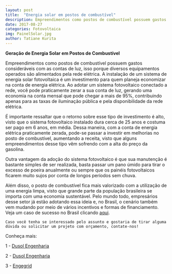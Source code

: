 ```yaml
---
layout: post
title:  "Energia solar em postos de combustível"
description: Empreendimentos como postos de combustível possuem gastos consideráveis[...]
date: 2017-08-27
categories: Fotovoltaica
img: PainelSolar.jpg
author: Tatiane Kurita
---
```

**Geração de Energia Solar em Postos de Combustível**


Empreendimentos como postos de combustível possuem gastos consideráveis com as contas de luz, isso porque diversos equipamentos operados são alimentados pela rede elétrica. A instalação de um sistema de energia solar fotovoltaica é um investimento para quem planeja economizar na conta de energia elétrica. Ao adotar um sistema fotovoltaico conectado a rede, você pode praticamente zerar a sua conta de luz, gerando uma economia na conta mensal que pode chegar a mais de 95%, contribuindo apenas para as taxas de iluminação pública e pela disponibilidade da rede elétrica.


É importante ressaltar que o retorno sobre esse tipo de investimento é alto, visto que o sistema fotovoltaico instalado dura cerca de 25 anos e costuma ser pago em 6 anos, em média. Dessa maneira, com a conta de energia elétrica praticamente zerada, pode-se passar a investir em melhorias no posto de combustível, aumentando a receita, visto que alguns empreendimentos desse tipo vêm sofrendo com a alta do preço da gasolina.


Outra vantagem da adoção do sistema fotovoltaico é que sua manutenção é bastante simples de ser realizada, basta passar um pano úmido para tirar o excesso de poeira anualmente ou sempre que os painéis fotovoltaicos ficarem muito sujos por conta de longos períodos sem chuva. 


Além disso, o posto de combustível fica mais valorizado com a utilização de uma energia limpa, visto que grande parte da população brasileira se importa com uma economia sustentável. Pelo mundo todo, empresários desse setor já estão adotando essa ideia e, no Brasil, o cenário também vem mudando por meio de vários incentivos e formas de financiamento. Veja um caso de sucesso no Brasil clicando <a href="http://g1.globo.com/pernambuco/noticia/2016/07/energia-solar-faz-empresario-diminuir-conta-de-luz-de-r-4-mil-para-r-80.html" target="_blank">aqui</a>.


	Caso você tenha se interessado pelo assunto e gostaria de tirar alguma dúvida ou solicitar um projeto com orçamento, contate-nos!


Conheça mais:

1 - <a href="http://www.dusolengenharia.com.br/post/economia-com-energia-solar-postos-de-combustivel" target="_blank">Dusol Engenharia</a>

2 - <a href="http://www.dusolengenharia.com.br/post/6-vantagens-posto-de-combustivel-energia-solar" target="_blank">Dusol Engenharia</a>

3 - <a href="http://www.energiasolaremsp.com.br/energia-solar-fotovoltaica-postos-de-gasolina/" target="_blank">Engegrid</a>


